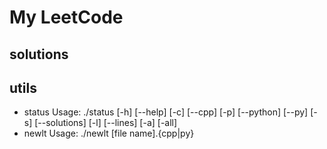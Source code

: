 # My LeetCode

## solutions  
## utils
- status
Usage: ./status [-h] [--help] [-c] [--cpp] [-p] [--python] [--py] [-s] [--solutions] [-l] [--lines] [-a] [-all]  
- newlt 
Usage: ./newlt [file name].{cpp|py}  
